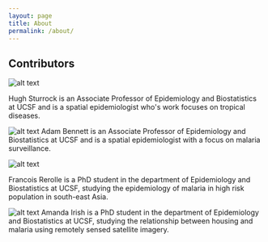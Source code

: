 ```yaml
---
layout: page
title: About
permalink: /about/
---
```


## Contributors

![alt text](https://www.dropbox.com/s/3ra4lwmnxdmjhux/IMG_9905_small.png?dl=1 "Hugh Sturrock")

Hugh Sturrock is an Associate Professor of Epidemiology and Biostatistics at UCSF and is a spatial epidemiologist who's work focuses on tropical diseases.

![alt text](https://www.dropbox.com/s/z6jwhhxzo36cgcb/ADAM_BENNETT_2.jpeg?dl=1 "Adam Bennett")
Adam Bennett is an Associate Professor of Epidemiology and Biostatistics at UCSF and is a spatial epidemiologist with a focus on malaria surveillance.

![alt text](https://www.dropbox.com/s/5eec4jbnf51x347/francois.jpg?dl=1 "Francois Rerolle")

Francois Rerolle is a PhD student in the department of Epidemiology and Biostatistics at UCSF, studying the epidemiology of malaria in high risk population in south-east Asia.

![alt text](https://www.dropbox.com/s/xiwr4ijuxb0h3to/Amanda_Irish.jpg?dl=1 "Amanda Irish")
Amanda Irish is a PhD student in the department of Epidemiology and Biostatistics at UCSF, studying the relationship between housing and malaria using remotely sensed satellite imagery. 